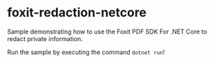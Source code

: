 # foxit-redaction-netcore
Sample demonstrating how to use the Foxit PDF SDK For .NET Core to redact private information.

Run the sample by executing the command `dotnet run`!
